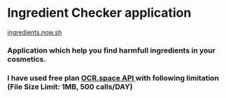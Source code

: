 # Ingredient Checker application

[ingredients.now.sh](https://ingredients.now.sh)

### Application which help you find harmfull ingredients in your cosmetics.

### I have used free plan [OCR.space API ](https://ocr.space/ocrapi) with following limitation (File Size Limit: 1MB, 500 calls/DAY)
